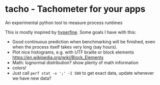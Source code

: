 # tacho - Tachometer for your apps

An experimental python tool to measure process runtimes

This is mostly inspired by [hyperfine](https://github.com/sharkdp/hyperfine). Some goals I have with this:

* Good continuous prediction when benchmarking will be finished, even when the process itself takes very long (say hours).
* Plot nice histograms, e.g. with UTF braille or block elements https://en.wikipedia.org/wiki/Block_Elements
* Math: lognormal distribution? show plenty of math information
* colors!
* Just call `perf stat -x ';' -I 500` to get exact data, update whenever we have new data?